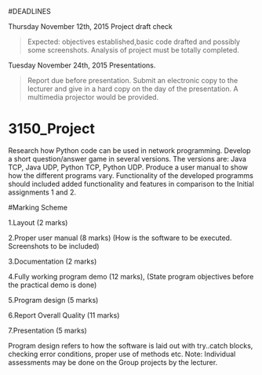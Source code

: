 #DEADLINES

Thursday November 12th, 2015 Project draft check

>Expected: objectives established,basic code drafted and possibly some screenshots. Analysis of project must be totally completed.

Tuesday November 24th, 2015 Presentations.

>Report due before presentation. Submit an electronic copy to the lecturer and give in a hard copy on the day of the presentation. A multimedia projector would be provided.

# 3150_Project
Research how Python code can be used in network programming. Develop a short question/answer game in several versions. The versions are: Java TCP, Java UDP, Python TCP, Python UDP. Produce a user manual to show how the different programs vary. Functionality of the developed programms should included added functionality and features in comparison to the Initial assignments 1 and 2.

#Marking Scheme

1.Layout (2 marks)

2.Proper user manual (8 marks) (How is the software to be executed. Screenshots to be included)

3.Documentation (2 marks)

4.Fully working program demo (12 marks), (State program objectives before the practical demo is done)

5.Program design (5 marks)

6.Report Overall Quality (11 marks)

7.Presentation (5 marks)

Program design refers to how the software is laid out with try..catch blocks, checking error conditions, proper use of methods etc.
Note: Individual assessments may be done on the Group projects by the lecturer.
